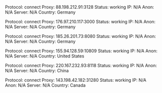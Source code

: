 Protocol: connect
Proxy: 88.198.212.91:3128
Status: working
IP: N/A
Anon: N/A
Server: N/A
Country: Germany

Protocol: connect
Proxy: 176.97.210.117:3000
Status: working
IP: N/A
Anon: N/A
Server: N/A
Country: Germany

Protocol: connect
Proxy: 185.26.201.73:8080
Status: working
IP: N/A
Anon: N/A
Server: N/A
Country: Germany

Protocol: connect
Proxy: 155.94.128.59:10809
Status: working
IP: N/A
Anon: N/A
Server: N/A
Country: United States

Protocol: connect
Proxy: 220.167.232.93:8118
Status: working
IP: N/A
Anon: N/A
Server: N/A
Country: China

Protocol: connect
Proxy: 143.198.42.182:31280
Status: working
IP: N/A
Anon: N/A
Server: N/A
Country: Canada

